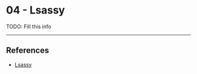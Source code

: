 # 04 - Lsassy

TODO: Fill this info

---
## References

- [Lsassy](https://github.com/Hackndo/lsassy)